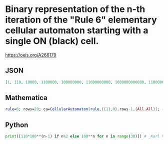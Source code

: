 # Binary representation of the n\-th iteration of the "Rule 6" elementary cellular automaton starting with a single ON \(black\) cell\.
https://oeis.org/A266179
## JSON
```JSON
[1, 110, 10000, 1100000, 100000000, 11000000000, 1000000000000, 110000000000000, 10000000000000000, 1100000000000000000, 100000000000000000000, 11000000000000000000000, 1000000000000000000000000, 110000000000000000000000000, 10000000000000000000000000000]
```
## Mathematica
```Mathematica
rule=6; rows=20; ca=CellularAutomaton[rule,{{1},0},rows-1,{All,All}]; (* Start with single black cell *) catri=Table[Take[ca[[k]],{rows-k+1,rows+k-1}],{k,1,rows}]; (* Truncated list of each row *) Table[FromDigits[catri[[k]]],{k,1,rows}]   (* Binary Representation of Rows *)
```
## Python
```Python
print([110*100**(n-1) if n%2 else 100**n for n in range(30)]) # _Karl V. Keller, Jr._, Aug 11 2021
```
